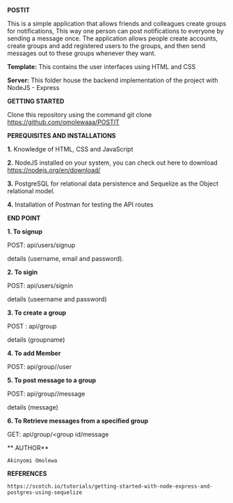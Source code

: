 **POSTIT**

This is a simple application that allows friends and colleagues create groups for notifications, This way one person can post notifications to everyone by sending a message once. The application allows people create accounts, create groups and add registered users to the groups, and then send messages out to these groups whenever they want.

**Template:** This contains the user interfaces using HTML and CSS

**Server:** This folder house the backend implementation of the project with NodeJS - Express


**GETTING STARTED**

Clone this repository using the command git clone https://github.com/omolewaaa/POSTIT


**PEREQUISITES AND INSTALLATIONS**

**1.** Knowledge of HTML, CSS and JavaScript

**2.** NodeJS installed on your system, you can check out here to download https://nodejs.org/en/download/

**3.** PostgreSQL for relational data persistence and Sequelize as the Object relational model.

**4.** Installation of Postman for testing the API routes


**END POINT**

**1. To signup**

   POST: api/users/signup

   details (username, email and password).

**2. To sigin**

   POST: api/users/signin

   details (useername and password)

**3. To create a group**

   POST : api/group

   details (groupname)

**4. To add Member**

   POST: api/group//user

**5. To post message to a group**

   POST: api/group//message

   details (message)

**6. To Retrieve messages from a specified group**

   GET: api/group/<group id/message
   

** AUTHOR**

    Akinyomi Omolewa
    

**REFERENCES**

    https://scotch.io/tutorials/getting-started-with-node-express-and-postgres-using-sequelize
